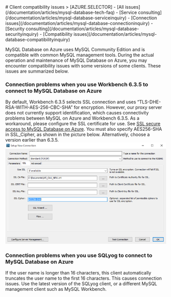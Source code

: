 <properties linkid="" urlDisplayName="" pageTitle="MySQL Service Questions – Microsoft Azure Cloud" metaKeywords="Azure Cloud, technical documentation, documents and resources, MySQL, database, FAQ, Azure MySQL, MySQL PaaS, Azure MySQL PaaS, Azure MySQL Service, Azure RDS" description="Provides quick answers for common technical questions encountered by users when using MySQL Database on Azure. Contact technical support if you have any further questions." metaCanonical="" services="MySQL" documentationCenter="Services" title="" authors="" solutions="" manager="" editor="" />

<tags ms.service="mysql" ms.date="" wacn.date="01/12/2015"/>
# Client compatibility issues
> [AZURE.SELECTOR]
- [All issues](/documentation/articles/mysql-database-tech-faq)
- [Service consulting](/documentation/articles/mysql-database-serviceinquiry)
- [Connection issues](/documentation/articles/mysql-database-connectioninquiry)
- [Security consulting](/documentation/articles/mysql-database-securityinquiry)
- [Compatibility issues](/documentation/articles/mysql-database-compatibilityinquiry)

MySQL Database on Azure uses MySQL Community Edition and is compatible with common MySQL management tools. During the actual operation and maintenance of MySQL Database on Azure, you may encounter compatibility issues with some versions of some clients. These issues are summarized below.

### **Connection problems when you use Workbench 6.3.5 to connect to MySQL Database on Azure**

By default, Workbench 6.3.5 selects SSL connection and uses “TLS-DHE-RSA-WITH-AES-256-CBC-SHA” for encryption. However, our proxy server does not currently support identification, which causes connectivity problems between MySQL on Azure and Workbench 6.3.5. As a workaround, please configure the SSL certificate for use. See [SSL secure access to MySQL Database on Azure](/documentation/articles/mysql-database-ssl-connection/). You must also specify AES256-SHA in SSL\_Cipher, as shown in the picture below. Alternatively, choose a version earlier than 6.3.5.
![Workbench 6.3.5 connection methods][1]

### **Connection problems when you use SQLyog to connect to MySQL Database on Azure**
If the user name is longer than 16 characters, this client automatically truncates the user name to the first 16 characters. This causes connection issues. Use the latest version of the SQLyog client, or a different MySQL management client such as MySQL Workbench.



[1]: ./media/mysql-database-compatibilityinquiry/SSL.png

<!---HONumber=Acom_0218_2016_MySql-->